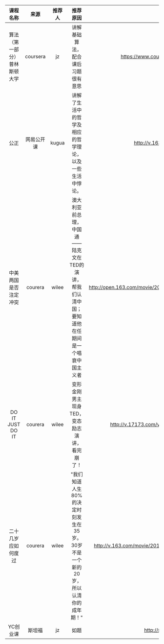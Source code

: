 |课程名称|来源|推荐人|推荐原因|课程链接|
|:-:|:-:|:-:|:-:|:-:|
|算法（第一部分）普林斯顿大学|coursera|jz|讲解基础算法，配合课后习题很有意思|https://www.coursera.org/course/algs4partI|
|公正|网易公开课|kugua|讲解了生活中的哲学及相应的哲学理论，以及一些生活中悖论。|http://v.163.com/special/justice/|
|中美两国是否注定冲突|courera|wilee|澳大利亚前总理，中国通——陆克文在TED的演讲，帮我们认清中国；要知道他在任期间是一个唱衰中国主义者|http://open.163.com/movie/2015/4/U/H/MALLR1E1P_MALLS0IUH.html|
|DO IT JUST DO IT|courera|wilee|变形金刚男主现身TED，变态励志演讲，看完崩了！|http://v.17173.com/v_102_608/MjQ4MzkwMTY.html|
|二十几岁应如何度过|courera|wilee|"我们知道人生80%的决定时刻发生在35岁。30岁不是一个新的20岁，所以认清你的成年期！"|http://v.163.com/movie/2013/3/U/A/M937IFCGB_M937IJLUA.html|
|YC创业课|斯坦福|jz|如题|http://startupclass.club/|
